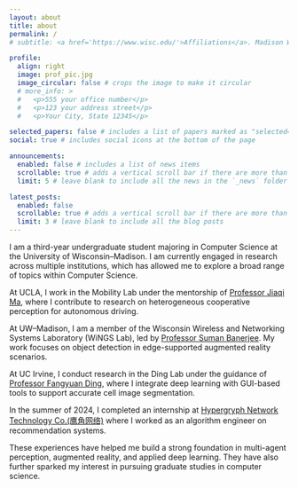 ```yaml
---
layout: about
title: about
permalink: /
# subtitle: <a href='https://www.wisc.edu/'>Affiliations</a>. Madison WI USA.

profile:
  align: right
  image: prof_pic.jpg
  image_circular: false # crops the image to make it circular
  # more_info: >
  #   <p>555 your office number</p>
  #   <p>123 your address street</p>
  #   <p>Your City, State 12345</p>

selected_papers: false # includes a list of papers marked as "selected={true}"
social: true # includes social icons at the bottom of the page

announcements:
  enabled: false # includes a list of news items
  scrollable: true # adds a vertical scroll bar if there are more than 3 news items
  limit: 5 # leave blank to include all the news in the `_news` folder

latest_posts:
  enabled: false
  scrollable: true # adds a vertical scroll bar if there are more than 3 new posts items
  limit: 3 # leave blank to include all the blog posts
---
```


<!-- Write your biography here. Tell the world about yourself. Link to your favorite [subreddit](http://reddit.com). You can put a picture in, too. The code is already in, just name your picture `prof_pic.jpg` and put it in the `img/` folder. -->

I am a third-year undergraduate student majoring in Computer Science at the University of Wisconsin–Madison. I am currently engaged in research across multiple institutions, which has allowed me to explore a broad range of topics within Computer Science.

At UCLA, I work in the Mobility Lab under the mentorship of [Professor Jiaqi Ma](https://samueli.ucla.edu/people/jiaqi-ma/), where I contribute to research on heterogeneous cooperative perception for autonomous driving.

At UW–Madison, I am a member of the Wisconsin Wireless and Networking Systems Laboratory (WiNGS Lab), led by [Professor Suman Banerjee](https://pages.cs.wisc.edu/~suman/). My work focuses on object detection in edge-supported augmented reality scenarios.

At UC Irvine, I conduct research in the Ding Lab under the guidance of [Professor Fangyuan Ding](https://engineering.uci.edu/users/fangyuan-ding), where I integrate deep learning with GUI-based tools to support accurate cell image segmentation.

In the summer of 2024, I completed an internship at [Hypergryph Network Technology Co.(鹰角网络)](https://www.gryphline.com/en-us/info) where I worked as an algorithm engineer on recommendation systems.

These experiences have helped me build a strong foundation in multi-agent perception, augmented reality, and applied deep learning. They have also further sparked my interest in pursuing graduate studies in computer science.

<!-- Put your address / P.O. box / other info right below your picture. You can also disable any of these elements by editing `profile` property of the YAML header of your `_pages/about.md`. Edit `_bibliography/papers.bib` and Jekyll will render your [publications page](/al-folio/publications/) automatically. -->

<!-- Link to your social media connections, too. This theme is set up to use [Font Awesome icons](https://fontawesome.com/) and [Academicons](https://jpswalsh.github.io/academicons/), like the ones below. Add your Facebook, Twitter, LinkedIn, Google Scholar, or just disable all of them. -->
